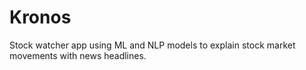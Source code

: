 # Kronos
Stock watcher app using ML and NLP models to explain stock market movements with news headlines.
